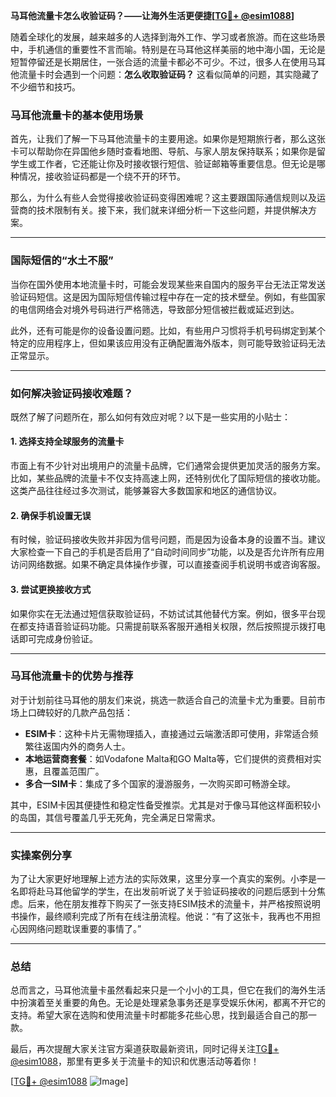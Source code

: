 **马耳他流量卡怎么收验证码？——让海外生活更便捷[[TG💪+ @esim1088](https://t.me/s/esim1088)]**

随着全球化的发展，越来越多的人选择到海外工作、学习或者旅游。而在这些场景中，手机通信的重要性不言而喻。特别是在马耳他这样美丽的地中海小国，无论是短暂停留还是长期居住，一张合适的流量卡都必不可少。不过，很多人在使用马耳他流量卡时会遇到一个问题：**怎么收取验证码？** 这看似简单的问题，其实隐藏了不少细节和技巧。

### 马耳他流量卡的基本使用场景

首先，让我们了解一下马耳他流量卡的主要用途。如果你是短期旅行者，那么这张卡可以帮助你在异国他乡随时查看地图、导航、与家人朋友保持联系；如果你是留学生或工作者，它还能让你及时接收银行短信、验证邮箱等重要信息。但无论是哪种情况，接收验证码都是一个绕不开的环节。

那么，为什么有些人会觉得接收验证码变得困难呢？这主要跟国际通信规则以及运营商的技术限制有关。接下来，我们就来详细分析一下这些问题，并提供解决方案。

---

### 国际短信的“水土不服”

当你在国外使用本地流量卡时，可能会发现某些来自国内的服务平台无法正常发送验证码短信。这是因为国际短信传输过程中存在一定的技术壁垒。例如，有些国家的电信网络会对境外号码进行严格筛选，导致部分短信被拦截或延迟到达。

此外，还有可能是你的设备设置问题。比如，有些用户习惯将手机号码绑定到某个特定的应用程序上，但如果该应用没有正确配置海外版本，则可能导致验证码无法正常显示。

---

### 如何解决验证码接收难题？

既然了解了问题所在，那么如何有效应对呢？以下是一些实用的小贴士：

#### 1. **选择支持全球服务的流量卡**
市面上有不少针对出境用户的流量卡品牌，它们通常会提供更加灵活的服务方案。比如，某些品牌的流量卡不仅支持高速上网，还特别优化了国际短信的接收功能。这类产品往往经过多次测试，能够兼容大多数国家和地区的通信协议。

#### 2. **确保手机设置无误**
有时候，验证码接收失败并非因为信号问题，而是因为设备本身的设置不当。建议大家检查一下自己的手机是否启用了“自动时间同步”功能，以及是否允许所有应用访问网络数据。如果不确定具体操作步骤，可以直接查阅手机说明书或咨询客服。

#### 3. **尝试更换接收方式**
如果你实在无法通过短信获取验证码，不妨试试其他替代方案。例如，很多平台现在都支持语音验证码功能。只需提前联系客服开通相关权限，然后按照提示拨打电话即可完成身份验证。

---

### 马耳他流量卡的优势与推荐

对于计划前往马耳他的朋友们来说，挑选一款适合自己的流量卡尤为重要。目前市场上口碑较好的几款产品包括：

- **ESIM卡**：这种卡片无需物理插入，直接通过云端激活即可使用，非常适合频繁往返国内外的商务人士。
- **本地运营商套餐**：如Vodafone Malta和GO Malta等，它们提供的资费相对实惠，且覆盖范围广。
- **多合一SIM卡**：集成了多个国家的漫游服务，一次购买即可畅游全球。

其中，ESIM卡因其便捷性和稳定性备受推崇。尤其是对于像马耳他这样面积较小的岛国，其信号覆盖几乎无死角，完全满足日常需求。

---

### 实操案例分享

为了让大家更好地理解上述方法的实际效果，这里分享一个真实的案例。小李是一名即将赴马耳他留学的学生，在出发前听说了关于验证码接收的问题后感到十分焦虑。后来，他在朋友推荐下购买了一张支持ESIM技术的流量卡，并严格按照说明书操作，最终顺利完成了所有在线注册流程。他说：“有了这张卡，我再也不用担心因网络问题耽误重要的事情了。”

---

### 总结

总而言之，马耳他流量卡虽然看起来只是一个小小的工具，但它在我们的海外生活中扮演着至关重要的角色。无论是处理紧急事务还是享受娱乐休闲，都离不开它的支持。希望大家在选购和使用流量卡时都能多花些心思，找到最适合自己的那一款。

最后，再次提醒大家关注官方渠道获取最新资讯，同时记得关注[TG💪+ @esim1088](https://t.me/s/esim1088)，那里有更多关于流量卡的知识和优惠活动等着你！

[[TG💪+ @esim1088](https://t.me/s/esim1088) ![Image](https://i.postimg.cc/4NQfJmqS/Snipaste-2025-05-13-00-14-12.png)]